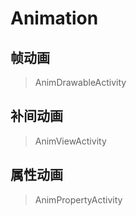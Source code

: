 # Animation

## 帧动画
> AnimDrawableActivity

## 补间动画
>AnimViewActivity

## 属性动画
>AnimPropertyActivity
